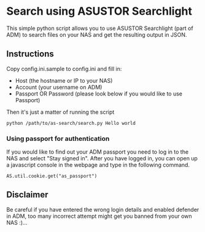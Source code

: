 # Search using ASUSTOR Searchlight

This simple python script allows you to use ASUSTOR Searchlight (part of ADM) to search files on your NAS and get the
resulting output in JSON.

## Instructions

Copy config.ini.sample to config.ini and fill in:
* Host (the hostname or IP to your NAS)
* Account (your username on ADM)
* Passport OR Password (please look below if you would like to use Passport)

Then it's just a matter of running the script

```
python /path/to/as-search/search.py Hello world
```

### Using passport for authentication

If you would like to find out your ADM passport you need to log in to the NAS and select "Stay signed in".
After you have logged in, you can open up a javascript console in the webpage and type in the following command.

```
AS.util.cookie.get("as_passport")
```

## Disclaimer

Be careful if you have entered the wrong login details and enabled defender in ADM, too many incorrect attempt might
get you banned from your own NAS :)...
